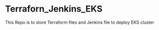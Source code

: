 # Terraforn_Jenkins_EKS
This Repo is to store Terraform files and Jenkins file to deploy EKS cluster
